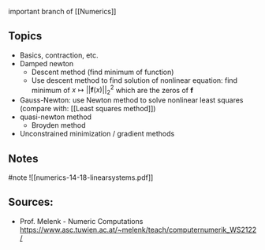 
important branch of [[Numerics]]


## Topics
- Basics, contraction, etc.
- Damped newton
	- Descent method (find minimum of function)
	- Use descent method to find solution of nonlinear equation: find minimum of $x\mapsto||\boldsymbol{f}(x)||^2_2$  which are the zeros of $\boldsymbol{f}$ 
- Gauss-Newton: use Newton method to solve nonlinear least squares (compare with: [[Least squares method]])
- quasi-newton method
	- Broyden method
- Unconstrained minimization / gradient methods


## Notes
#note 
![[numerics-14-18-linearsystems.pdf]]


## Sources:
- Prof. Melenk - Numeric Computations https://www.asc.tuwien.ac.at/~melenk/teach/computernumerik_WS2122/